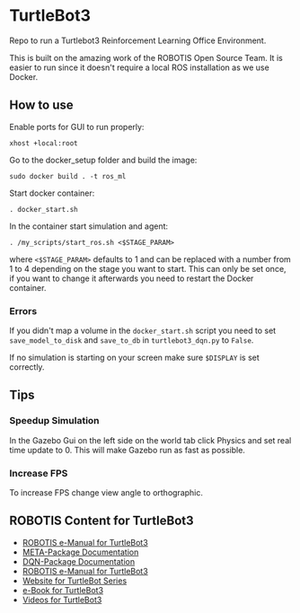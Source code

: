 # TurtleBot3

Repo to run a Turtlebot3 Reinforcement Learning Office Environment.

This is built on the amazing work of the ROBOTIS Open Source Team. It is easier 
to run since it doesn't require a local ROS installation as we use Docker.

## How to use
Enable ports for GUI to run properly:

`xhost +local:root`

Go to the docker_setup folder and build the image:

`sudo docker build . -t ros_ml`

Start docker container:

`. docker_start.sh`

In the container start simulation and agent:

`. /my_scripts/start_ros.sh <$STAGE_PARAM>`

where `<$STAGE_PARAM>` defaults to 1 and can be replaced with a number from 1 to 4 
depending on the stage you want to start. 
This can only be set once, if you want to change it afterwards you need to restart the
Docker container.

### Errors
If you didn't map a volume in the `docker_start.sh` script you need to set
`save_model_to_disk` and `save_to_db` in `turtlebot3_dqn.py` to `False`.

If no simulation is starting on your screen make sure `$DISPLAY` is set correctly.


## Tips 
### Speedup Simulation

In the Gazebo Gui on the left side on the world tab click Physics and set real time update to 0.
This will make Gazebo run as fast as possible.

### Increase FPS

To increase FPS change view angle to orthographic.


## ROBOTIS Content for TurtleBot3
- [ROBOTIS e-Manual for TurtleBot3](http://turtlebot3.robotis.com/)
- [META-Package Documentation](http://wiki.ros.org/turtlebot3_machine_learning)
- [DQN-Package Documentation](http://wiki.ros.org/turtlebot3_dqn)
- [ROBOTIS e-Manual for TurtleBot3](http://turtlebot3.robotis.com/)
- [Website for TurtleBot Series](http://www.turtlebot.com/)
- [e-Book for TurtleBot3](https://community.robotsource.org/t/download-the-ros-robot-programming-book-for-free/51/)
- [Videos for TurtleBot3](https://www.youtube.com/playlist?list=PLRG6WP3c31_XI3wlvHlx2Mp8BYqgqDURU)
